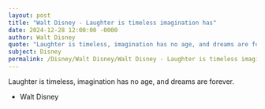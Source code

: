 ```yaml
---
layout: post
title: "Walt Disney - Laughter is timeless imagination has"
date: 2024-12-28 12:00:00 -0000
author: Walt Disney
quote: "Laughter is timeless, imagination has no age, and dreams are forever."
subject: Disney
permalink: /Disney/Walt Disney/Walt Disney - Laughter is timeless imagination has
---
```


Laughter is timeless, imagination has no age, and dreams are forever.

- Walt Disney
